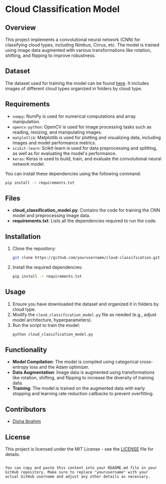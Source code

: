 


# Cloud Classification Model

## Overview

This project implements a convolutional neural network (CNN) for classifying cloud types, including Nimbus, Cirrus, etc. The model is trained using image data augmented with various transformations like rotation, shifting, and flipping to improve robustness.

## Dataset

The dataset used for training the model can be found [here](https://dataverse.harvard.edu/dataset.xhtml?persistentId=doi:10.7910/DVN/CADDPD). It includes images of different cloud types organized in folders by cloud type.

## Requirements

- `numpy`: NumPy is used for numerical computations and array manipulation.
- `opencv-python`: OpenCV is used for image processing tasks such as reading, resizing, and manipulating images.
- `matplotlib`: Matplotlib is used for plotting and visualizing data, including images and model performance metrics.
- `scikit-learn`: Scikit-learn is used for data preprocessing and splitting, as well as for evaluating the model's performance.
- `keras`: Keras is used to build, train, and evaluate the convolutional neural network model.
  
You can install these dependencies using the following command:
```bash
pip install -r requirements.txt
```

## Files

- **cloud_classification_model.py**: Contains the code for training the CNN model and preprocessing image data.
- **requirements.txt**: Lists all the dependencies required to run the code.

## Installation

1. Clone the repository:
   ```bash
   git clone https://github.com/yourusername/cloud-classification.git
   ```
2. Install the required dependencies:
   ```bash
   pip install -r requirements.txt
   ```

## Usage

1. Ensure you have downloaded the dataset and organized it in folders by cloud type.
2. Modify the `cloud_classification_model.py` file as needed (e.g., adjust model architecture, hyperparameters).
3. Run the script to train the model:
   ```bash
   python cloud_classification_model.py
   ```

## Functionality

- **Model Compilation**: The model is compiled using categorical cross-entropy loss and the Adam optimizer.
- **Data Augmentation**: Image data is augmented using transformations like rotation, shifting, and flipping to increase the diversity of training data.
- **Training**: The model is trained on the augmented data with early stopping and learning rate reduction callbacks to prevent overfitting.

## Contributors

- [Disha Ibrahim](https://github.com/dishaibrahim)

## License

This project is licensed under the MIT License - see the [LICENSE](LICENSE) file for details.
```

You can copy and paste this content into your README.md file in your GitHub repository. Make sure to replace "yourusername" with your actual GitHub username and adjust any other details as necessary.

